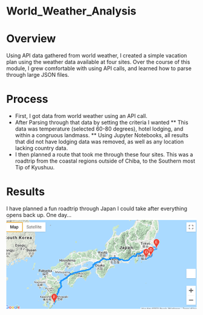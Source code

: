 # World_Weather_Analysis


# Overview
Using API data gathered from world weather, I created a simple vacation plan using the weather data available at four sites. Over the course of this module, I grew comfortable with using API calls, and learned how to parse through large JSON files. 

# Process
* First, I got data from world weather using an API call. 
* After Parsing through that data by setting the criteria I wanted 
** This data was temperature (selected 60-80 degrees), hotel lodging, and within a congruous landmass.
** Using Jupyter Notebooks, all results that did not have lodging data was removed, as well as any location lacking country data.
* I then planned a route that took me through these four sites. This was a roadtrip from the coastal regions outside of Chiba, to the Southern most Tip of Kyushuu. 

# Results
I have planned a fun roadtrip through Japan I could take after everything opens back up. One day...
![sigh...](https://github.com/TCJester10/WWA/blob/main/Untitled%20Folder/Vacation_Itinerary_map.png)
